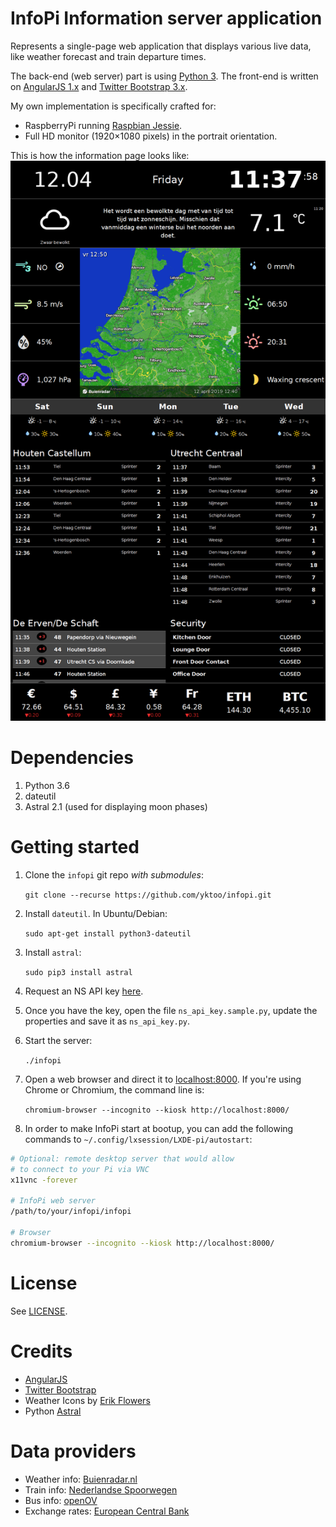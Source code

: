 InfoPi Information server application
=====================================

Represents a single-page web application that displays various live data, like weather forecast and train departure
times.

The back-end (web server) part is using [Python 3](https://docs.python.org/3/). The front-end is written on [AngularJS 1.x](https://angularjs.org/) and [Twitter Bootstrap 3.x](http://getbootstrap.com/).

My own implementation is specifically crafted for:

* RaspberryPi running [Raspbian Jessie](https://www.raspberrypi.org/downloads/raspbian/).
* Full HD monitor (1920&times;1080 pixels) in the portrait orientation.

This is how the information page looks like:
![Screenshot of the application](Screenshot.png)


Dependencies
============

1. Python 3.6
2. dateutil
3. Astral 2.1 (used for displaying moon phases)


Getting started
===============

1. Clone the `infopi` git repo *with submodules*:

    `git clone --recurse https://github.com/yktoo/infopi.git`

2. Install `dateutil`. In Ubuntu/Debian:

    `sudo apt-get install python3-dateutil`

3. Install `astral`:

    `sudo pip3 install astral`

4. Request an NS API key [here](https://apiportal.ns.nl/).
5. Once you have the key, open the file `ns_api_key.sample.py`, update the properties and save it as `ns_api_key.py`.
6. Start the server:

    `./infopi`

7. Open a web browser and direct it to [localhost:8000](http://localhost:8000/). If you're using Chrome or Chromium,
   the command line is:

   `chromium-browser --incognito --kiosk http://localhost:8000/`

8. In order to make InfoPi start at bootup, you can add the following commands to `~/.config/lxsession/LXDE-pi/autostart`:

```bash
# Optional: remote desktop server that would allow
# to connect to your Pi via VNC
x11vnc -forever

# InfoPi web server
/path/to/your/infopi/infopi

# Browser
chromium-browser --incognito --kiosk http://localhost:8000/
```


License
=======

See [LICENSE](LICENSE).


Credits
=======

* [AngularJS](https://angularjs.org/)
* [Twitter Bootstrap](http://getbootstrap.com/)
* Weather Icons by [Erik Flowers](https://erikflowers.github.io/weather-icons/)
* Python [Astral](https://pypi.org/project/astral/)


Data providers
==============

* Weather info: [Buienradar.nl](http://buienradar.nl/)
* Train info: [Nederlandse Spoorwegen](http://www.ns.nl/)
* Bus info: [openOV](http://openov.nl/)
* Exchange rates: [European Central Bank](https://www.ecb.europa.eu/)
